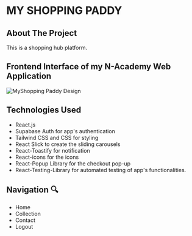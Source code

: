 # MY SHOPPING PADDY

## About The Project 

This is a shopping hub platform.



## Frontend Interface of my N-Academy Web Application
![MyShopping Paddy Design](.jpeg) 


## Technologies Used

- React.js
- Supabase Auth for app's authentication
- Tailwind CSS and CSS for styling
- React Slick to create the sliding carousels
- React-Toastify for notification
- React-icons for the icons
- React-Popup Library for the checkout pop-up
- React-Testing-Library for automated testing of app's functionalities.


## Navigation 🔍

- Home
- Collection
- Contact
- Logout
